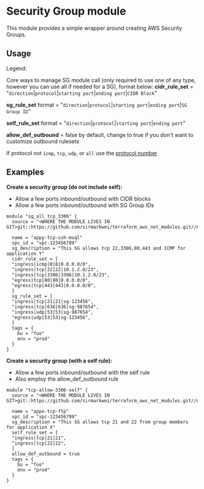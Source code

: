 # Security Group module

This module provides a simple wrapper around creating AWS Security Groups.

## Usage

Legend:

Core ways to manage SG module call (only required to use one of any type, however you can use all if needed for a SG), format below:
**cidr_rule_set**  = "`direction`|`protocol`|`starting port`|`ending port`|`CIDR Block`"

**sg_rule_set** format = "`direction`|`protocol`|`starting port`|`ending port`|`SG Group ID`"

**self_rule_set** format = "`direction`|`protocol`|`starting port`|`ending port`"

**allow_def_outbound** = false by default, change to true if you don't want to customize outbound rulesets

If protocol not `icmp`, `tcp`, `udp`, or `all` use the [protocol number](https://www.iana.org/assignments/protocol-numbers/protocol-numbers.xhtml)

## Examples
**Create a security group (do not include self):**
* Allow a few ports inbound/outbound with CIDR blocks
* Allow a few ports inbound/outbound with SG Group IDs

```
module "sg_all_tcp_3306" {
  source = "<WHERE THE MODULE LIVES IN GIT>git::https://github.com/sirmarkwei/terraform_aws_net_modules.git//net/sg"

  name = "appy-tcp-ssh-msql"
  vpc_id = "vpc-123456789"
  sg_description = "This SG allows tcp 22,3306,80,443 and ICMP for application Y"
  cidr_rule_set = [
  "ingress|icmp|0|8|0.0.0.0/0",
  "ingress|tcp|22|22|10.1.2.0/23",
  "ingress|tcp|3306|3306|10.1.2.0/23",
  "egress|tcp|80|80|0.0.0.0/0",
  "egress|tcp|443|443|0.0.0.0/0",
  ]
  sg_rule_set = [
  "ingress|tcp|21|21|sg-123456",
  "ingress|tcp|636|636|sg-987654",
  "ingress|udp|53|53|sg-987654",
  "egress|udp|53|53|sg-123456",
  ]
  tags = {
    bu = "foo"
    env = "prod"
  }
}
```

**Create a security group (with a self rule):**
* Allow a few ports inbound/outbound with the self rule
* Also employ the allow_def_outbound rule

```
module "tcp-allow-3306-self" {
  source = "<WHERE THE MODULE LIVES IN GIT>git::https://github.com/sirmarkwei/terraform_aws_net_modules.git//net/sg"

  name = "appx-tcp-ftp"
  vpc_id = "vpc-123456789"
  sg_description = "This SG allows tcp 21 and 22 from group members for application X"
  self_rule_set = [
  "ingress|tcp|21|21",
  "ingress|tcp|22|22",
  ]
  allow_def_outbound = true
  tags = {
    bu = "foo"
    env = "prod"
  }
}
```
